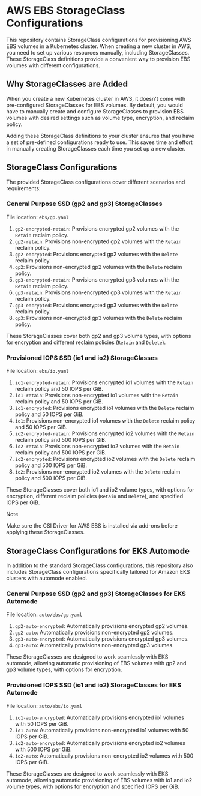 # AWS EBS StorageClass Configurations

This repository contains StorageClass configurations for provisioning AWS EBS volumes in a Kubernetes cluster. When creating a new cluster in AWS, you need to set up various resources manually, including StorageClasses. These StorageClass definitions provide a convenient way to provision EBS volumes with different configurations.

## Why StorageClasses are Added

When you create a new Kubernetes cluster in AWS, it doesn't come with pre-configured StorageClasses for EBS volumes. By default, you would have to manually create and configure StorageClasses to provision EBS volumes with desired settings such as volume type, encryption, and reclaim policy.

Adding these StorageClass definitions to your cluster ensures that you have a set of pre-defined configurations ready to use. This saves time and effort in manually creating StorageClasses each time you set up a new cluster.

## StorageClass Configurations

The provided StorageClass configurations cover different scenarios and requirements:

### General Purpose SSD (gp2 and gp3) StorageClasses

File location: `ebs/gp.yaml`

1. `gp2-encrypted-retain`: Provisions encrypted gp2 volumes with the `Retain` reclaim policy.
2. `gp2-retain`: Provisions non-encrypted gp2 volumes with the `Retain` reclaim policy.
3. `gp2-encrypted`: Provisions encrypted gp2 volumes with the `Delete` reclaim policy.
4. `gp2`: Provisions non-encrypted gp2 volumes with the `Delete` reclaim policy.
5. `gp3-encrypted-retain`: Provisions encrypted gp3 volumes with the `Retain` reclaim policy.
6. `gp3-retain`: Provisions non-encrypted gp3 volumes with the `Retain` reclaim policy.
7. `gp3-encrypted`: Provisions encrypted gp3 volumes with the `Delete` reclaim policy.
8. `gp3`: Provisions non-encrypted gp3 volumes with the `Delete` reclaim policy.

These StorageClasses cover both gp2 and gp3 volume types, with options for encryption and different reclaim policies (`Retain` and `Delete`).

### Provisioned IOPS SSD (io1 and io2) StorageClasses

File location: `ebs/io.yaml`

1. `io1-encrypted-retain`: Provisions encrypted io1 volumes with the `Retain` reclaim policy and 50 IOPS per GiB.
2. `io1-retain`: Provisions non-encrypted io1 volumes with the `Retain` reclaim policy and 50 IOPS per GiB.
3. `io1-encrypted`: Provisions encrypted io1 volumes with the `Delete` reclaim policy and 50 IOPS per GiB.
4. `io1`: Provisions non-encrypted io1 volumes with the `Delete` reclaim policy and 50 IOPS per GiB.
5. `io2-encrypted-retain`: Provisions encrypted io2 volumes with the `Retain` reclaim policy and 500 IOPS per GiB.
6. `io2-retain`: Provisions non-encrypted io2 volumes with the `Retain` reclaim policy and 500 IOPS per GiB.
7. `io2-encrypted`: Provisions encrypted io2 volumes with the `Delete` reclaim policy and 500 IOPS per GiB.
8. `io2`: Provisions non-encrypted io2 volumes with the `Delete` reclaim policy and 500 IOPS per GiB.

These StorageClasses cover both io1 and io2 volume types, with options for encryption, different reclaim policies (`Retain` and `Delete`), and specified IOPS per GiB.

> [!NOTE]
> Make sure the CSI Driver for AWS EBS is installed via add-ons before applying these StorageClasses.

## StorageClass Configurations for EKS Automode

In addition to the standard StorageClass configurations, this repository also includes StorageClass configurations specifically tailored for Amazon EKS clusters with automode enabled.

### General Purpose SSD (gp2 and gp3) StorageClasses for EKS Automode

File location: `auto/ebs/gp.yaml`

1. `gp2-auto-encrypted`: Automatically provisions encrypted gp2 volumes.
2. `gp2-auto`: Automatically provisions non-encrypted gp2 volumes.
3. `gp3-auto-encrypted`: Automatically provisions encrypted gp3 volumes.
4. `gp3-auto`: Automatically provisions non-encrypted gp3 volumes.

These StorageClasses are designed to work seamlessly with EKS automode, allowing automatic provisioning of EBS volumes with gp2 and gp3 volume types, with options for encryption.

### Provisioned IOPS SSD (io1 and io2) StorageClasses for EKS Automode

File location: `auto/ebs/io.yaml`

1. `io1-auto-encrypted`: Automatically provisions encrypted io1 volumes with 50 IOPS per GiB.
2. `io1-auto`: Automatically provisions non-encrypted io1 volumes with 50 IOPS per GiB.
3. `io2-auto-encrypted`: Automatically provisions encrypted io2 volumes with 500 IOPS per GiB.
4. `io2-auto`: Automatically provisions non-encrypted io2 volumes with 500 IOPS per GiB.

These StorageClasses are designed to work seamlessly with EKS automode, allowing automatic provisioning of EBS volumes with io1 and io2 volume types, with options for encryption and specified IOPS per GiB.
